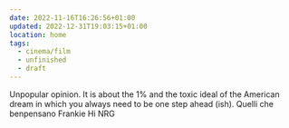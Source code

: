 ```yaml
---
date: 2022-11-16T16:26:56+01:00
updated: 2022-12-31T19:03:15+01:00
location: home
tags:
  - cinema/film
  - unfinished
  - draft
---
```

Unpopular opinion. It is about the 1% and the toxic ideal of the American dream in which you always need to be one step ahead (ish). Quelli che benpensano Frankie Hi NRG
